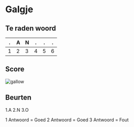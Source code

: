 # Galgje

## Te raden woord

|.|A|N|.|.|.|
|-|-|-|-|-|-|
|1|2|3|4|5|6|

## Score
![gallow](./images/2.png)

## Beurten
1.A
2.N
3.O 


1 Antwoord = Goed
2 Antwoord = Goed
3 Antwoord = Fout
